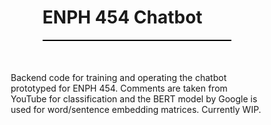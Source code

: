 <html>
    <body>
        <div style = "border-bottom: 2px solid black; width: 60%; margin: auto;">
            <h1> ENPH 454 Chatbot </h1>
        </div>
        <p style = "margin: 50px 50px 50px 50px; padding: 10 px;">
            Backend code for training and operating the chatbot prototyped for ENPH 454. Comments are taken from YouTube for classification and
            the BERT model by Google is used for word/sentence embedding matrices. Currently WIP.
        </p>
    </body>
</html>
